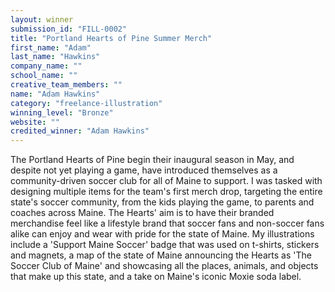 ```yaml
---
layout: winner
submission_id: "FILL-0002"
title: "Portland Hearts of Pine Summer Merch"
first_name: "Adam"
last_name: "Hawkins"
company_name: ""
school_name: ""
creative_team_members: ""
name: "Adam Hawkins"
category: "freelance-illustration"
winning_level: "Bronze"
website: ""
credited_winner: "Adam Hawkins"
---
```


The Portland Hearts of Pine begin their inaugural season in May, and despite not yet playing a game, have introduced themselves as a community-driven soccer club for all of Maine to support. I was tasked with designing multiple items for the team's first merch drop, targeting the entire state's soccer community, from the kids playing the game, to parents and coaches across Maine. The Hearts' aim is to have their branded merchandise feel like a lifestyle brand that soccer fans and non-soccer fans alike can enjoy and wear with pride for the state of Maine. My illustrations include a 'Support Maine Soccer' badge that was used on t-shirts, stickers and magnets, a map of the state of Maine announcing the Hearts as 'The Soccer Club of Maine' and showcasing all the places, animals, and objects that make up this state, and a take on Maine's iconic Moxie soda label.
